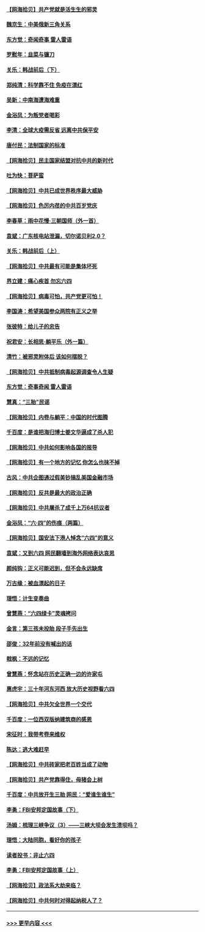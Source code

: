 #### [【网海拾贝】共产党就是活生生的邪灵](../pages/nsc993/n13036627.md?t=06212051) 
#### [魏京生：中美俄新三角关系](../pages/nsc993/n13035986.md?t=06212051) 
#### [东方觉：奇闻奇事 雷人雷语](../pages/nsc993/n13035878.md?t=06212051) 
#### [罗慰年：韭菜与镰刀](../pages/nsc993/n13034374.md?t=06212051) 
#### [关乐：韩战前后（下）](../pages/nsc993/n13034113.md?t=06212051) 
#### [郑纯清：科学靠不住 免疫在漂红](../pages/nsc993/n13034093.md?t=06212051) 
#### [吴新：中南海遭海难重](../pages/nsc993/n13034084.md?t=06212051) 
#### [金浴凤：为叛党者喝彩](../pages/nsc993/n13034058.md?t=06212051) 
#### [李清：全球大疫需反省 远离中共保平安](../pages/nsc993/n13033784.md?t=06212051) 
#### [唐付民：法制国家的标准](../pages/nsc993/n13032944.md?t=06212051) 
#### [【网海拾贝】民主国家结盟对抗中共的新时代](../pages/nsc993/n13031717.md?t=06212051) 
#### [吐为快：菩萨蛮](../pages/nsc993/n13030033.md?t=06212051) 
#### [【网海拾贝】中共已成世界秩序最大威胁](../pages/nsc993/n13028138.md?t=06212051) 
#### [【网海拾贝】色厉内荏的中共百岁党庆](../pages/nsc993/n13025582.md?t=06212051) 
#### [李春草：雨中花慢‧三朝国师（外一首）](../pages/nsc993/n13025567.md?t=06212051) 
#### [袁斌：广东核电站泄漏，切尔诺贝利2.0？](../pages/nsc993/n13025475.md?t=06212051) 
#### [关乐：韩战前后（上）](../pages/nsc993/n13025387.md?t=06212051) 
#### [【网海拾贝】中共最有可能是集体坏死](../pages/nsc993/n13023101.md?t=06212051) 
#### [界立建：痛心疾首 勿忘六四](../pages/nsc993/n13022339.md?t=06212051) 
#### [【网海拾贝】病毒可怕，共产党更可怕！](../pages/nsc993/n13020728.md?t=06212051) 
#### [李国涛：希望美国参众两院有正义之举](../pages/nsc993/n13020674.md?t=06212051) 
#### [张彼特：给儿子的忠告](../pages/nsc993/n13018934.md?t=06212051) 
#### [祝君安：长相思‧躺平乐（外一篇）](../pages/nsc993/n13018923.md?t=06212051) 
#### [清竹：被邪灵附体后 该如何摆脱？](../pages/nsc993/n13018877.md?t=06212051) 
#### [【网海拾贝】中共抵制病毒起源调查令人生疑](../pages/nsc993/n13017785.md?t=06212051) 
#### [东方觉：奇事奇闻 雷人雷语](../pages/nsc993/n13017577.md?t=06212051) 
#### [慧真：“三胎”民谣](../pages/nsc993/n13017394.md?t=06212051) 
#### [【网海拾贝】内卷与躺平：中国的时代图腾](../pages/nsc993/n13016128.md?t=06212051) 
#### [千百度：是谁把海归博士姜文华逼成了杀人犯](../pages/nsc993/n13015218.md?t=06212051) 
#### [【网海拾贝】中共如何影响各国的报导](../pages/nsc993/n13012599.md?t=06212051) 
#### [【网海拾贝】有一个地方的记忆 你怎么也抹不掉](../pages/nsc993/n13009802.md?t=06212051) 
#### [古风：中共企图通过假美钞搞乱美国金融市场](../pages/nsc993/n13009626.md?t=06212051) 
#### [【网海拾贝】反共是最大的政治正确](../pages/nsc993/n13007051.md?t=06212051) 
#### [【网海拾贝】中共屠杀了成千上万64抗议者](../pages/nsc993/n13002713.md?t=06212051) 
#### [金浴凤：“六·四”的伤痕（两篇）](../pages/nsc993/n13001719.md?t=06212051) 
#### [【网海拾贝】国安法下港人悼念“六四”的意义](../pages/nsc993/n13001039.md?t=06212051) 
#### [袁斌：又到六四 网民翻墙到海外网络表达哀思](../pages/nsc993/n13000995.md?t=06212051) 
#### [颜纯钩：正义可能迟到，但不会永远缺席](../pages/nsc993/n13000920.md?t=06212051) 
#### [万古缘：被血漂起的日子](../pages/nsc993/n13000914.md?t=06212051) 
#### [理悟：计生变奏曲](../pages/nsc993/n13000414.md?t=06212051) 
#### [曾慧燕：“六四绿卡”灵魂拷问](../pages/nsc993/n13000277.md?t=06212051) 
#### [金言：第三孩未投胎 段子手先出生](../pages/nsc993/n13000215.md?t=06212051) 
#### [邵俊：32年前没有喊出的话](../pages/nsc993/n13000181.md?t=06212051) 
#### [戟枫：不远的记忆](../pages/nsc993/n13000121.md?t=06212051) 
#### [曾慧燕：怀念站在历史正确一边的许家屯](../pages/nsc993/n13000073.md?t=06212051) 
#### [惠虎宇：三十年河东河西 放大历史视野看六四](../pages/nsc993/n13000018.md?t=06212051) 
#### [【网海拾贝】中共欠全世界一个交代](../pages/nsc993/n12998706.md?t=06212051) 
#### [千百度：一位西双版纳建筑商的感恩](../pages/nsc993/n12998487.md?t=06212051) 
#### [宋征时：我带考卷来维权](../pages/nsc993/n12994088.md?t=06212051) 
#### [陈达：逃大难赶早](../pages/nsc993/n12993569.md?t=06212051) 
#### [【网海拾贝】中共砖家把老百姓当成了动物](../pages/nsc993/n12993483.md?t=06212051) 
#### [【网海拾贝】共产党靠得住，母猪会上树](../pages/nsc993/n12990730.md?t=06212051) 
#### [千百度：中共放开生三胎 网民：“爱谁生谁生”](../pages/nsc993/n12990644.md?t=06212051) 
#### [李勇：FBI安邦定国故事（下）](../pages/nsc993/n12987854.md?t=06212051) 
#### [汤姆：梳理三峡争议（3）——三峡大坝会发生溃坝吗？](../pages/nsc993/n12989806.md?t=06212051) 
#### [理悟：大陆同胞，看好你的孩子](../pages/nsc993/n12989778.md?t=06212051) 
#### [读者投书：非止六四](../pages/nsc993/n12989673.md?t=06212051) 
#### [李勇：FBI安邦定国故事（上）](../pages/nsc993/n12987749.md?t=06212051) 
#### [【网海拾贝】政法系大劫来临？](../pages/nsc993/n12987596.md?t=06212051) 
#### [【网海拾贝】中共何时对得起纳税人了？](../pages/nsc993/n12985578.md?t=06212051) 

----
#### [ >>> 更早内容 <<< ](../indexes/nsc993-earlier.md)
